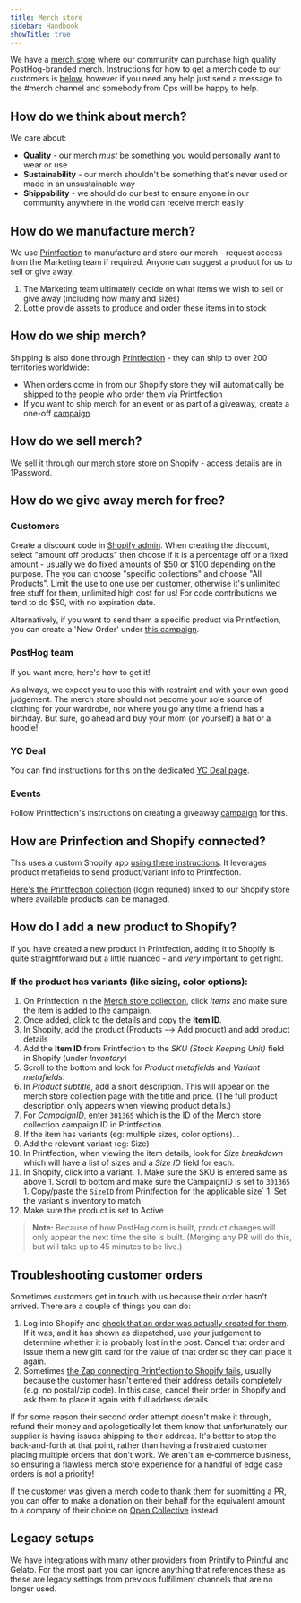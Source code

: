 ```yaml
---
title: Merch store
sidebar: Handbook
showTitle: true
---
```


We have a [merch store](https://merch.posthog.com/) where our community can purchase high quality PostHog-branded merch. Instructions for how to get a merch code to our customers is [below](https://posthog.com/handbook/company/merch-store#customers), however if you need any help just send a message to the #merch channel and somebody from Ops will be happy to help. 

## How do we think about merch?

We care about:

* **Quality** - our merch _must_ be something you would personally want to wear or use
* **Sustainability** - our merch shouldn't be something that's never used or made in an unsustainable way
* **Shippability** - we should do our best to ensure anyone in our community anywhere in the world can receive merch easily

## How do we manufacture merch?

We use [Printfection](https://app.printfection.com/account/dashboard_merchandise.php) to manufacture and store our merch - request access from the Marketing team if required. Anyone can suggest a product for us to sell or give away. 

1. The Marketing team ultimately decide on what items we wish to sell or give away (including how many and sizes)
2. Lottie provide assets to produce and order these items in to stock

## How do we ship merch?

Shipping is also done through [Printfection](https://app.printfection.com/account/dashboard_merchandise.php) - they can ship to over 200 territories worldwide:

* When orders come in from our Shopify store they will automatically be shipped to the people who order them via Printfection
* If you want to ship merch for an event or as part of a giveaway, create a one-off [campaign](https://help.printfection.com/hc/en-us/articles/208654107-Collection-campaigns-How-to-collect-review-and-approve-orders-via-external-ordering-or-csv)

## How do we sell merch?
We sell it through our [merch store](https://merch.posthog.com/) store on Shopify - access details are in 1Password.

## How do we give away merch for free?

### Customers

Create a discount code in [Shopify admin]((https://admin.shopify.com/store/posthog/discounts)). When creating the discount, select "amount off products" then choose if it is a percentage off or a fixed amount - usually we do fixed amounts of $50 or $100 depending on the purpose. The you can choose "specific collections" and choose "All Products". Limit the use to one use per customer, otherwise it's unlimited free stuff for them, unlimited high cost for us! For code contributions we tend to do $50, with no expiration date.

Alternatively, if you want to send them a specific product via Printfection, you can create a 'New Order' under [this campaign](https://app.printfection.com/account/campaign/manage.php?storeid=304946). 

### PostHog team

If you want more, <PrivateLink url="https://github.com/PostHog/runbooks/blob/main/docs/merch.md"> here's how to get it! </PrivateLink> 

As always, we expect you to use this with restraint and with your own good judgement. The merch store should not become your sole source of clothing for your wardrobe, nor where you go any time a friend has a birthday. But sure, go ahead and buy your mom (or yourself) a hat or a hoodie!

### YC Deal

You can find instructions for this on the dedicated [YC Deal page](/handbook/growth/sales/yc-onboarding).

### Events
Follow Printfection's instructions on creating a giveaway [campaign](https://help.printfection.com/hc/en-us/articles/208654107-Collection-campaigns-How-to-collect-review-and-approve-orders-via-external-ordering-or-csv) for this.

## How are Prinfection and Shopify connected?

This uses a custom Shopify app [using these instructions](https://help.printfection.com/hc/en-us/articles/218014268-Integrating-Shopify-Printfection). It leverages product metafields to send product/variant info to Printfection.

[Here's the Printfection collection](https://app.printfection.com/account/campaign/overview.php?storeid=301365) (login requried) linked to our Shopify store where available products can be managed.

## How do I add a new product to Shopify?

If you have created a new product in Printfection, adding it to Shopify is quite straightforward but a little nuanced - and _very_ important to get right.

### If the product has variants (like sizing, color options):

1. On Printfection in the [Merch store collection](https://app.printfection.com/account/campaign/overview.php?storeid=301365), click _Items_ and make sure the item is added to the campaign.
1. Once added, click to the details and copy the **Item ID**.
1. In Shopify, add the product (Products -→ Add product) and add product details
1. Add the **Item ID** from Printfection to the _SKU (Stock Keeping Unit)_ field in Shopify (under _Inventory_)
1. Scroll to the bottom and look for _Product metafields_ and _Variant metafields_.
  1. In _Product subtitle_, add a short description. This will appear on the merch store collection page with the title and price. (The full product description only appears when viewing product details.)
  1. For _CampaignID_, enter `301365` which is the ID of the Merch store collection campaign ID in Printfection.
1. If the item has variants (eg: multiple sizes, color options)...
  1. Add the relevant variant (eg: Size)
  1. In Printfection, when viewing the item details, look for _Size breakdown_ which will have a list of sizes and a _Size ID_ field for each.
  1. In Shopify, click into a variant.
    1. Make sure the SKU is entered same as above
    1. Scroll to bottom and make sure the CampaignID is set to `301365`
    1. Copy/paste the `SizeID` from Printfection for the applicable size`
    1. Set the variant's inventory to match
1. Make sure the product is set to Active

> **Note:** Because of how PostHog.com is built, product changes will only appear the next time the site is built. (Merging any PR will do this, but will take up to 45 minutes to be live.)

## Troubleshooting customer orders

Sometimes customers get in touch with us because their order hasn't arrived. There are a couple of things you can do:

1. Log into Shopify and [check that an order was actually created for them](https://posthog.myshopify.com/admin/orders?inContextTimeframe=last_30_days). If it was, and it has shown as dispatched, use your judgement to determine whether it is probably lost in the post. Cancel that order and issue them a new gift card for the value of that order so they can place it again. 
2. Sometimes [the Zap connecting Printfection to Shopify fails](https://zapier.com/app/history?status=error%2Chalted%2Cdelayed&end_datetime=2022-12-22&start_datetime=2022-01-01&root_id=146890498), usually because the customer hasn't entered their address details completely (e.g. no postal/zip code). In this case, cancel their order in Shopify and ask them to place it again with full address details. 

If for some reason their second order attempt doesn't make it through, refund their money and apologetically let them know that unfortunately our supplier is having issues shipping to their address. It's better to stop the back-and-forth at that point, rather than having a frustrated customer placing multiple orders that don't work. We aren't an e-commerce business, so ensuring a flawless merch store experience for a handful of edge case orders is not a priority!

If the customer was given a merch code to thank them for submitting a PR, you can offer to make a donation on their behalf for the equivalent amount to a company of their choice on [Open Collective](https://opencollective.com/search?q=&type=COLLECTIVE) instead. 

## Legacy setups

We have integrations with many other providers from Printify to Printful and Gelato. For the most part you can ignore anything that references these as these are legacy settings from previous fulfillment channels that are no longer used. 
